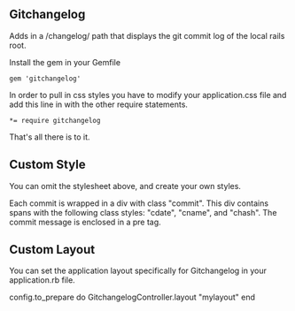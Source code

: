 ## Gitchangelog

Adds in a /changelog/ path that displays the git commit log of the local rails root.

Install the gem in your Gemfile

	gem 'gitchangelog'

In order to pull in css styles you have to modify your application.css file and add this line
in with the other require statements.

	*= require gitchangelog


That's all there is to it.


## Custom Style
You can omit the stylesheet above, and create your own styles. 

Each commit is wrapped in a div with class "commit". This div contains spans with the following class styles: "cdate", "cname", and "chash".
The commit message is enclosed in a pre tag.

## Custom Layout
You can set the application layout specifically for Gitchangelog in your application.rb file.

  config.to_prepare do
		GitchangelogController.layout "mylayout"
	end
